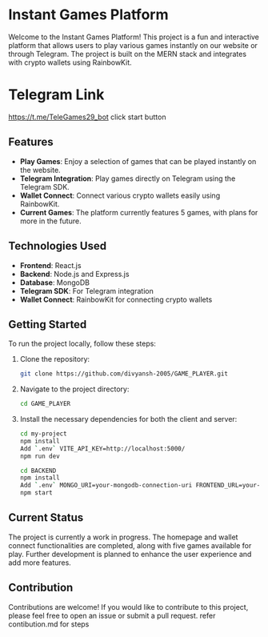 # Instant Games Platform

Welcome to the Instant Games Platform! This project is a fun and interactive platform that allows users to play various games instantly on our website or through Telegram. The project is built on the MERN stack and integrates with crypto wallets using RainbowKit.

# Telegram Link
https://t.me/TeleGames29_bot
click start button

## Features

- **Play Games**: Enjoy a selection of games that can be played instantly on the website.
- **Telegram Integration**: Play games directly on Telegram using the Telegram SDK.
- **Wallet Connect**: Connect various crypto wallets easily using RainbowKit.
- **Current Games**: The platform currently features 5 games, with plans for more in the future.

## Technologies Used

- **Frontend**: React.js
- **Backend**: Node.js and Express.js
- **Database**: MongoDB
- **Telegram SDK**: For Telegram integration
- **Wallet Connect**: RainbowKit for connecting crypto wallets

## Getting Started

To run the project locally, follow these steps:

1. Clone the repository:
   ```bash
   git clone https://github.com/divyansh-2005/GAME_PLAYER.git
   ```

2. Navigate to the project directory:
   ```bash
   cd GAME_PLAYER
   ```

3. Install the necessary dependencies for both the client and server:
   ```bash
   cd my-project
   npm install
   Add `.env` VITE_API_KEY=http://localhost:5000/
   npm run dev
   
   cd BACKEND
   npm install
   Add `.env` MONGO_URI=your-mongodb-connection-uri FRONTEND_URL=your-frontent-url
   npm start
   ```

## Current Status

The project is currently a work in progress. The homepage and wallet connect functionalities are completed, along with five games available for play. Further development is planned to enhance the user experience and add more features.

## Contribution

Contributions are welcome! If you would like to contribute to this project, please feel free to open an issue or submit a pull request.
refer contibution.md for steps
